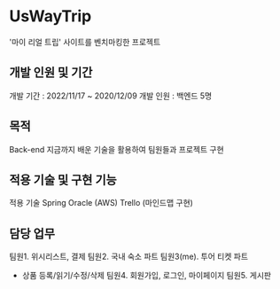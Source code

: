 # UsWayTrip 
'마이 리얼 트립' 사이트를 벤치마킹한 프로젝트 

## 개발 인원 및 기간
개발 기간 : 2022/11/17 ~ 2020/12/09
개발 인원 : 백엔드 5명

## 목적
Back-end
지금까지 배운 기술을 활용하여 팀원들과 프로젝트 구현

## 적용 기술 및 구현 기능
적용 기술
Spring
Oracle (AWS)
Trello (마인드맵 구현)

## 담당 업무
팀원1. 위시리스트, 결제
팀원2. 국내 숙소 파트
팀원3(me). 투어 티켓 파트
  - 상품 등록/읽기/수정/삭제
팀원4. 회원가입, 로그인, 마이페이지
팀원5. 게시판 
